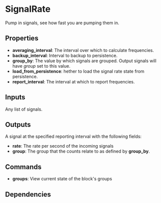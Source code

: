 SignalRate
==========

Pump in signals, see how fast you are pumping them in.

Properties
----------
- **averaging_interval**: The interval over which to calculate frequencies.
- **backup_interval**: Interval to backup to persistence.
- **group_by**: The value by which signals are grouped. Output signals will have *group* set to this value.
- **load_from_persistence**: hether to load the signal rate state from persistence.
- **report_interval**: The interval at which to report frequencies.

Inputs
------

Any list of signals.

Outputs
-------

A signal at the specified reporting interval with the following fields:

-   **rate**: The rate per second of the incoming signals
-   **group**: The group that the counts relate to as defined by **group_by**.

Commands
--------
- **groups**: View current state of the block's groups

Dependencies
------------
